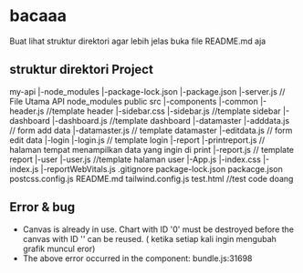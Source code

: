 # bacaaa

Buat lihat struktur direktori agar lebih jelas buka file README.md aja

## struktur direktori Project

my-api
  |-node_modules
  |-package-lock.json
  |-package.json
  |-server.js // File Utama API
node_modules
public
src
  |-components
	|-common
		|-header.js //template header
		|-sidebar.css 
		|-sidebar.js  //template sidebar
	|-dashboard
		|-dashboard.js //template dashboard
	|-datamaster
		|-adddata.js // form add data
		|-datamaster.js // template datamaster
		|-editdata.js // form edit data
	|-login
		|-login.js // template login
	|-report
		|-printreport.js // halaman tempat menampilkan data yang ingin di print
		|-report.js // template report
	|-user
		|-user.js //template halaman user
  |-App.js
  |-index.css
  |-index.js
  |-reportWebVitals.js
.gitignore
package-lock.json
packacge.json
postcss.config.js
README.md
tailwind.config.js
test.html  //test code doang



## Error & bug 
 - Canvas is already in use. Chart with ID '0' must be destroyed before the canvas with ID '' can be reused.  ( ketika setiap kali ingin mengubah grafik muncul eror)
 - The above error occurred in the <Dashboard> component: bundle.js:31698
